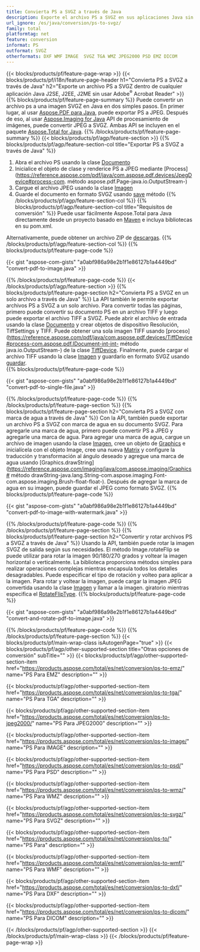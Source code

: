 ```yaml
---
title: Convierta PS a SVGZ a través de Java
description: Exporte el archivo PS a SVGZ en sus aplicaciones Java sin usar ninguna aplicación de terceros
url_ignore: /es/java/conversion/ps-to-svgz/
family: total
platformtag: net
feature: conversion
informat: PS
outformat: SVGZ
otherformats: DXF WMF IMAGE  SVGZ TGA WMZ JPEG2000 PSD EMZ DICOM
---
```

{{< blocks/products/pf/feature-page-wrap >}}
{{< blocks/products/pf/i18n/feature-page-header h1="Convierta PS a SVGZ a través de Java" h2="Exporte un archivo PS a SVGZ dentro de cualquier aplicación Java J2SE, J2EE, J2ME sin usar Adobe<sup>&reg;</sup> Acrobat Reader" >}}
{{% blocks/products/pf/feature-page-summary %}}
Puede convertir un archivo ps a una imagen SVGZ en Java en dos simples pasos. En primer lugar, al usar [Aspose.PDF para Java](https://products.aspose.com/pdf/java/), puede exportar PS a JPEG. Después de eso, al usar [Aspose.Imaging for Java](https://products.aspose.com/imaging/java/) API de procesamiento de imágenes, puede convertir JPEG a SVGZ. Ambas API se incluyen en el paquete [Aspose.Total for Java](https://products.aspose.com/total/java/).
{{% /blocks/products/pf/feature-page-summary  %}}
{{< blocks/products/pf/agp/feature-section >}}
{{% blocks/products/pf/agp/feature-section-col title="Exportar PS a SVGZ a través de Java" %}}
1. Abra el archivo PS usando la clase [Documento](https://reference.aspose.com/pdf/java/com.aspose.pdf/Document)
2. Inicialice el objeto de clase y renderice PS a JPEG mediante [Process](https://reference.aspose.com/pdf/java/com.aspose.pdf.devices/JpegDevice#process-com. método aspose.pdf.Page-java.io.OutputStream-)
3. Cargue el archivo JPEG usando la clase [Imagen](https://reference.aspose.com/imaging/java/com.aspose.imaging/Image)
4. Guarde el documento en formato SVGZ usando [save](https://reference.aspose.com/imaging/java/com.aspose.imaging/Image#save-java.lang.String-com.aspose.imaging.ImageOptionsBase-) método
{{% /blocks/products/pf/agp/feature-section-col %}}
{{% blocks/products/pf/agp/feature-section-col title="Requisitos de conversión" %}}
Puede usar fácilmente Aspose.Total para Java directamente desde un proyecto basado en [Maven](https://repository.aspose.com/webapp/#/artifacts/browse/tree/General/repo/com/aspose/aspose-total) e incluya bibliotecas en su pom.xml.

Alternativamente, puede obtener un archivo ZIP de [descargas](https://releases.aspose.com/total/java).
{{% /blocks/products/pf/agp/feature-section-col %}}
{{% blocks/products/pf/feature-page-code %}}

{{< gist "aspose-com-gists" "a0abf986a98e2b1f1e86127b1a4449bd" "convert-pdf-to-image.java" >}}


{{% /blocks/products/pf/feature-page-code %}}
{{< /blocks/products/pf/agp/feature-section >}}
{{% blocks/products/pf/feature-page-section  h2="Convierta PS a SVGZ en un solo archivo a través de Java" %}}
La API también le permite exportar archivos PS a SVGZ a un solo archivo. Para convertir todas las páginas, primero puede convertir su documento PS en un archivo TIFF y luego puede exportar el archivo TIFF a SVGZ. Puede abrir el archivo de entrada usando la clase [Documento](https://reference.aspose.com/pdf/java/com.aspose.pdf/Document) y crear objetos de dispositivo Resolución, TiffSettings y TIFF. Puede obtener una sola imagen TIFF usando [proceso](https://reference.aspose.com/pdf/java/com.aspose.pdf.devices/TiffDevice#process-com.aspose.pdf.IDocument-int-int- método java.io.OutputStream-) de la clase [TiffDevice](https://reference.aspose.com/pdf/java/com.aspose.pdf.devices/TiffDevice). Finalmente, puede cargar el archivo TIFF usando la clase [Imagen](https://reference.aspose.com/imaging/java/com.aspose.imaging/Image) y guardarlo en formato SVGZ usando [guardar](https://reference.aspose.com/imaging/java/com.aspose.imaging/Image#save-java.lang.String-com.aspose.imaging.ImageOptionsBase-).  
{{% blocks/products/pf/feature-page-code %}}

{{< gist "aspose-com-gists" "a0abf986a98e2b1f1e86127b1a4449bd" "convert-pdf-to-single-file.java" >}}

{{% /blocks/products/pf/feature-page-code  %}}
{{% /blocks/products/pf/feature-page-section %}}
{{% blocks/products/pf/feature-page-section  h2="Convierta PS a SVGZ con marca de agua a través de Java" %}}
Con la API, también puede exportar un archivo PS a SVGZ con marca de agua en su documento SVGZ. Para agregarle una marca de agua, primero puede convertir PS a JPEG y agregarle una marca de agua. Para agregar una marca de agua, cargue un archivo de imagen usando la clase [Imagen](https://reference.aspose.com/imaging/java/com.aspose.imaging/Image), cree un objeto de [Graphics](https://reference.aspose.com/imaging/java/com.aspose.imaging/Graphics) e inicialícela con el objeto Image, cree una nueva [Matrix](https://reference.aspose.com/imaging/java/com.aspose.imaging/Matrix) y configure la traducción y transformación al ángulo deseado y agregue una marca de agua usando [Graphics.drawString](https://reference.aspose.com/imaging/java/com.aspose.imaging/Graphics# método drawString-java.lang.String-com.aspose.imaging.Font-com.aspose.imaging.Brush-float-float-). Después de agregar la marca de agua en su imagen, puede guardar el JPEG como formato SVGZ. 
{{% blocks/products/pf/feature-page-code %}}

{{< gist "aspose-com-gists" "a0abf986a98e2b1f1e86127b1a4449bd" "convert-pdf-to-image-with-watermark.java" >}}

{{% /blocks/products/pf/feature-page-code  %}}
{{% /blocks/products/pf/feature-page-section %}}
{{% blocks/products/pf/feature-page-section  h2="Convertir y rotar archivos PS a SVGZ a través de Java" %}}
Usando la API, también puede rotar la imagen SVGZ de salida según sus necesidades. El método Image.rotateFlip se puede utilizar para rotar la imagen 90/180/270 grados y voltear la imagen horizontal o verticalmente. La biblioteca proporciona métodos simples para realizar operaciones complejas mientras encapsula todos los detalles desagradables. Puede especificar el tipo de rotación y volteo para aplicar a la imagen. Para rotar y voltear la imagen, puede cargar la imagen JPEG convertida usando la clase [Imagen](https://reference.aspose.com/imaging/java/com.aspose.imaging/Image) y llamar a la imagen. giratorio mientras especifica el [RotateFlipType](https://reference.aspose.com/imaging/java/com.aspose.imaging/RotateFlipType). 
{{% blocks/products/pf/feature-page-code %}}

{{< gist "aspose-com-gists" "a0abf986a98e2b1f1e86127b1a4449bd" "convert-and-rotate-pdf-to-image.java" >}}

{{% /blocks/products/pf/feature-page-code  %}}
{{% /blocks/products/pf/feature-page-section %}}
{{< blocks/products/pf/main-wrap-class isAutogenPage="true" >}}
{{< blocks/products/pf/agp/other-supported-section title="Otras opciones de conversión" subTitle="" >}}
{{< blocks/products/pf/agp/other-supported-section-item href="https://products.aspose.com/total/es/net/conversion/ps-to-emz/" name="PS Para EMZ" description="" >}}

{{< blocks/products/pf/agp/other-supported-section-item href="https://products.aspose.com/total/es/net/conversion/ps-to-tga/" name="PS Para TGA" description="" >}}

{{< blocks/products/pf/agp/other-supported-section-item href="https://products.aspose.com/total/es/net/conversion/ps-to-jpeg2000/" name="PS Para JPEG2000" description="" >}}

{{< blocks/products/pf/agp/other-supported-section-item href="https://products.aspose.com/total/es/net/conversion/ps-to-image/" name="PS Para IMAGE" description="" >}}

{{< blocks/products/pf/agp/other-supported-section-item href="https://products.aspose.com/total/es/net/conversion/ps-to-psd/" name="PS Para PSD" description="" >}}

{{< blocks/products/pf/agp/other-supported-section-item href="https://products.aspose.com/total/es/net/conversion/ps-to-wmz/" name="PS Para WMZ" description="" >}}

{{< blocks/products/pf/agp/other-supported-section-item href="https://products.aspose.com/total/es/net/conversion/ps-to-svgz/" name="PS Para SVGZ" description="" >}}

{{< blocks/products/pf/agp/other-supported-section-item href="https://products.aspose.com/total/es/net/conversion/ps-to/" name="PS Para" description="" >}}

{{< blocks/products/pf/agp/other-supported-section-item href="https://products.aspose.com/total/es/net/conversion/ps-to-wmf/" name="PS Para WMF" description="" >}}

{{< blocks/products/pf/agp/other-supported-section-item href="https://products.aspose.com/total/es/net/conversion/ps-to-dxf/" name="PS Para DXF" description="" >}}

{{< blocks/products/pf/agp/other-supported-section-item href="https://products.aspose.com/total/es/net/conversion/ps-to-dicom/" name="PS Para DICOM" description="" >}}


{{< /blocks/products/pf/agp/other-supported-section >}}
{{< /blocks/products/pf/main-wrap-class >}}
{{< /blocks/products/pf/feature-page-wrap >}}